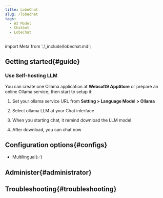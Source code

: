 ```yaml
---
title: LobeChat
slug: /lobechat
tags:
  - AI Model
  - Chatbot
  - LobeChat
---
```


import Meta from './_include/lobechat.md';

<Meta name="meta" />

## Getting started{#guide}

### Use Self-hosting LLM

You can create one Ollama application at **Websoft9 AppStore** or prepare an online Ollama service, then start to setup it:  

1. Set your ollama service URL from **Setting > Language Model > Ollama**

2. Select ollama LLM at your Chat interface

3. When you starting chat, it remind download the LLM model

4. After download, you can chat now 

## Configuration options{#configs}

- Multilingual(✅)

## Administer{#administrator}

## Troubleshooting{#troubleshooting}